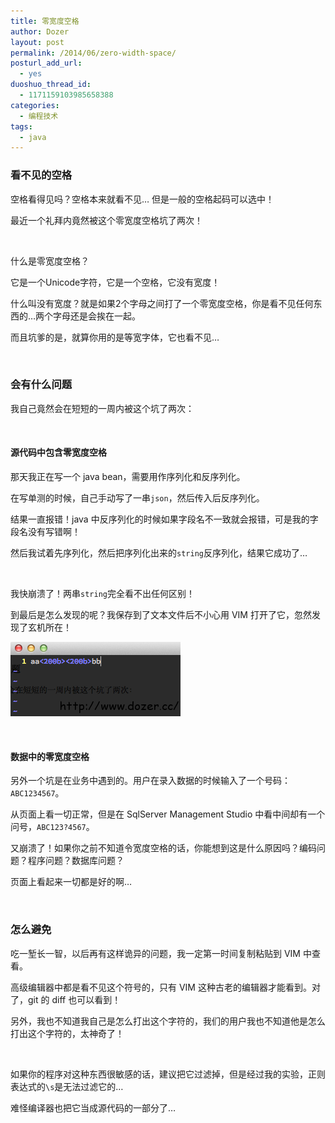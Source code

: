 ```yaml
---
title: 零宽度空格
author: Dozer
layout: post
permalink: /2014/06/zero-width-space/
posturl_add_url:
  - yes
duoshuo_thread_id:
  - 1171159103985658388
categories:
  - 编程技术
tags:
  - java
---
```


### <span id="i">看不见的空格</span>

空格看得见吗？空格本来就看不见… 但是一般的空格起码可以选中！

最近一个礼拜内竟然被这个零宽度空格坑了两次！

&nbsp;

什么是零宽度空格？

它是一个Unicode字符，它是一个空格，它没有宽度！

什么叫没有宽度？就是如果2个字母之间打了一个零宽度空格，你是看不见任何东西的…两个字母还是会挨在一起。

而且坑爹的是，就算你用的是等宽字体，它也看不见…

<!--more-->

&nbsp;

### <span id="i-2">会有什么问题</span>

我自己竟然会在短短的一周内被这个坑了两次：

&nbsp;

#### <span id="i-3">源代码中包含零宽度空格</span>

那天我正在写一个 java bean，需要用作序列化和反序列化。

在写单测的时候，自己手动写了一串`json`，然后传入后反序列化。

结果一直报错！java 中反序列化的时候如果字段名不一致就会报错，可是我的字段名没有写错啊！

然后我试着先序列化，然后把序列化出来的`string`反序列化，结果它成功了…

&nbsp;

我快崩溃了！两串`string`完全看不出任何区别！

到最后是怎么发现的呢？我保存到了文本文件后不小心用 VIM 打开了它，忽然发现了玄机所在！

[<img class="alignnone size-full wp-image-1509" src="/uploads/2014/06/vim.png" alt="vim" width="272" height="119" />][1]

&nbsp;

#### <span id="i-4">数据中的零宽度空格</span>

另外一个坑是在业务中遇到的。用户在录入数据的时候输入了一个号码：`ABC1234567`。

从页面上看一切正常，但是在 SqlServer Management Studio 中看中间却有一个问号，`ABC123?4567`。

又崩溃了！如果你之前不知道令宽度空格的话，你能想到这是什么原因吗？编码问题？程序问题？数据库问题？

页面上看起来一切都是好的啊…

&nbsp;

### <span id="i-5">怎么避免</span>

吃一堑长一智，以后再有这样诡异的问题，我一定第一时间复制粘贴到 VIM 中查看。

高级编辑器中都是看不见这个符号的，只有 VIM 这种古老的编辑器才能看到。对了，git 的 diff 也可以看到！

另外，我也不知道我自己是怎么打出这个字符的，我们的用户我也不知道他是怎么打出这个字符的，太神奇了！

&nbsp;

如果你的程序对这种东西很敏感的话，建议把它过滤掉，但是经过我的实验，正则表达式的`\s`是无法过滤它的…

难怪编译器也把它当成源代码的一部分了…

 [1]: /uploads/2014/06/vim.png
